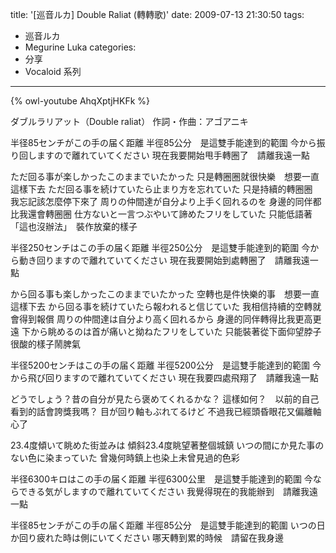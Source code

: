 title: '[巡音ルカ] Double Raliat (轉轉歌)'
date: 2009-07-13 21:30:50
tags:
- 巡音ルカ
- Megurine Luka
categories:
- 分享
- Vocaloid 系列
---

{% owl-youtube AhqXptjHKFk %}

<!-- more -->

ダブルラリアット（Double raliat）
作詞・作曲：アゴアニキ

半径85センチがこの手の届く距離
半徑85公分　是這雙手能達到的範圍
今から振り回しますので離れていてください
現在我要開始甩手轉圈了　請離我遠一點

ただ回る事が楽しかったこのままでいたかった
只是轉圈圈就很快樂　想要一直這樣下去
ただ回る事を続けていたら止まり方を忘れていた
只是持續的轉圈圈　我忘記該怎麼停下來了
周りの仲間達が自分より上手く回れるのを
身邊的同伴都比我還會轉圈圈
仕方ないと一言つぶやいて諦めたフリをしていた
只能低語著「這也沒辦法」　裝作放棄的樣子

半径250センチはこの手の届く距離
半徑250公分　是這雙手能達到的範圍
今から動き回りますので離れていてください
現在我要開始到處轉圈了　請離我遠一點

から回る事も楽しかったこのままでいたかった
空轉也是件快樂的事　想要一直這樣下去
から回る事を続けていたら報われると信じていた
我相信持續的空轉就會得到報償
周りの仲間達は自分より高く回れるから
身邊的同伴轉得比我更高更遠
下から眺めるのは首が痛いと拗ねたフリをしていた
只能裝著從下面仰望脖子很酸的樣子鬧脾氣

半径5200センチはこの手の届く距離
半徑5200公分　是這雙手能達到的範圍
今から飛び回りますので離れていてください
現在我要四處飛翔了　請離我遠一點

どうでしょう？昔の自分が見たら褒めてくれるかな？
這樣如何？　以前的自己看到的話會誇獎我嗎？
目が回り軸もぶれてるけど
不過我已經頭昏眼花又偏離軸心了

23.4度傾いて眺めた街並みは
傾斜23.4度眺望著整個城鎮
いつの間にか見た事のない色に染まっていた
曾幾何時鎮上也染上未曾見過的色彩

半径6300キロはこの手の届く距離
半徑6300公里　是這雙手能達到的範圍
今ならできる気がしますので離れていてください
我覺得現在的我能辦到　請離我遠一點

半径85センチがこの手の届く距離
半徑85公分　是這雙手能達到的範圍
いつの日か回り疲れた時は側にいてください
哪天轉到累的時候　請留在我身邊